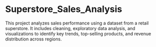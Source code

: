 # Superstore_Sales_Analysis
This project analyzes sales performance using a dataset from a retail superstore. It includes cleaning, exploratory data analysis, and visualizations to identify key trends, top-selling products, and revenue distribution across regions.
